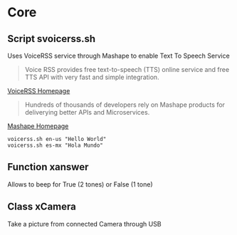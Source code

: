 Core
==

## Script svoicerss.sh

Uses VoiceRSS service through Mashape to enable Text To Speech Service

> Voice RSS provides free text-to-speech (TTS) online service and free TTS API with very fast and simple integration.

[VoiceRSS Homepage](http://www.voicerss.org/)

> Hundreds of thousands of developers rely on Mashape products for deliverying better APIs and Microservices.

[Mashape Homepage](https://www.mashape.com/)



    voicerss.sh en-us "Hello World"
    voicerss.sh es-mx "Hola Mundo"


## Function xanswer

Allows to beep for True (2 tones) or False (1 tone)

## Class xCamera

Take a picture from connected Camera through USB